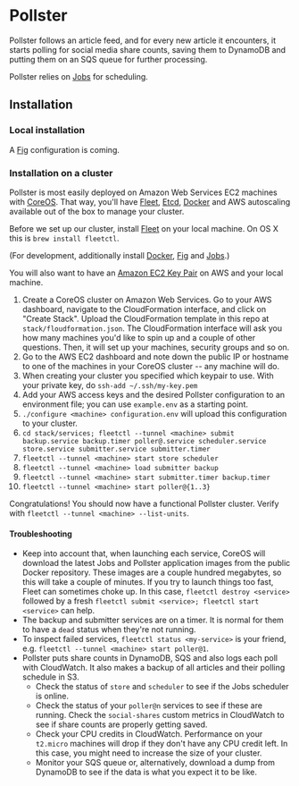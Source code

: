 # Pollster

Pollster follows an article feed, and for every new article it encounters, it starts polling for social media share counts, saving them to DynamoDB and putting them on an SQS queue for further processing.

Pollster relies on [Jobs](https://github.com/debrouwere/jobs) for scheduling.

## Installation

### Local installation

A [Fig](http://www.fig.sh/) configuration is coming.

### Installation on a cluster

Pollster is most easily deployed on Amazon Web Services EC2 machines with [CoreOS](https://coreos.com/). That way, you'll have [Fleet](https://coreos.com/using-coreos/clustering/), [Etcd](https://github.com/coreos/etcd), [Docker](https://www.docker.com/) and AWS autoscaling available out of the box to manage your cluster.

Before we set up our cluster, install [Fleet](https://coreos.com/docs/launching-containers/launching/fleet-using-the-client/) on your local machine. On OS X this is `brew install fleetctl`.

(For development, additionally install [Docker](https://www.docker.com/), [Fig](http://www.fig.sh/) and [Jobs](https://github.com/debrouwere/jobs).)

You will also want to have an [Amazon EC2 Key Pair](http://docs.aws.amazon.com/AWSEC2/latest/UserGuide/ec2-key-pairs.html) on AWS and your local machine.

1. Create a CoreOS cluster on Amazon Web Services. Go to your AWS dashboard, navigate to the CloudFormation interface, and click on "Create Stack". Upload the CloudFormation template in this repo at `stack/floudformation.json`. The CloudFormation interface will ask you how many machines you'd like to spin up and a couple of other questions. Then, it will set up your machines, security groups and so on.
2. Go to the AWS EC2 dashboard and note down the public IP or hostname to one of the machines in your CoreOS cluster -- any machine will do.
3. When creating your cluster you specified which keypair to use. With your private key, do `ssh-add ~/.ssh/my-key.pem`
4. Add your AWS access keys and the desired Pollster configuration to an environment file; you can use `example.env` as a starting point.
5. `./configure <machine> configuration.env` will upload this configuration to your cluster.
8. `cd stack/services; fleetctl --tunnel <machine> submit backup.service backup.timer poller@.service scheduler.service store.service submitter.service submitter.timer`
9. `fleetctl --tunnel <machine> start store scheduler`
9. `fleetctl --tunnel <machine> load submitter backup`
9. `fleetctl --tunnel <machine> start submitter.timer backup.timer`
10. `fleetctl --tunnel <machine> start poller@{1..3}`

Congratulations! You should now have a functional Pollster cluster. Verify with `fleetctl --tunnel <machine> --list-units`.

#### Troubleshooting

* Keep into account that, when launching each service, CoreOS will download the latest Jobs and Pollster application images from the public Docker repository. These images are a couple hundred megabytes, so this will take a couple of minutes. If you try to launch things too fast, Fleet can sometimes choke up. In this case, `fleetctl destroy <service>` followed by a fresh `fleetctl submit <service>; fleetctl start <service>` can help.
* The backup and submitter services are on a timer. It is normal for them to have a `dead` status when they're not running.
* To inspect failed services, `fleetctl status <my-service>` is your friend, e.g. `fleetctl --tunnel <machine> start poller@1`.
* Pollster puts share counts in DynamoDB, SQS and also logs each poll with CloudWatch. It also makes a backup of all articles and their polling schedule in S3.
    * Check the status of `store` and `scheduler` to see if the Jobs scheduler is online.
    * Check the status of your `poller@n` services to see if these are running. Check the `social-shares` custom metrics in CloudWatch to see if share counts are properly getting saved.
    * Check your CPU credits in CloudWatch. Performance on your `t2.micro` machines will drop if they don't have any CPU credit left. In this case, you might need to increase the size of your cluster.
    * Monitor your SQS queue or, alternatively, download a dump from DynamoDB to see if the data is what you expect it to be like.

